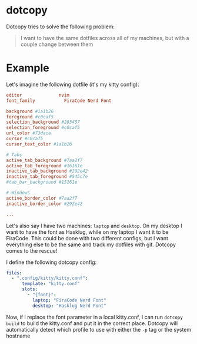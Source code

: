 # dotcopy

Dotcopy tries to solve the following problem:

> I want to have the same dotfiles across all of my machines, but with a couple change between them

# Example

Let's imagine the following dotfile (it's my kitty config):

```conf
editor              nvim
font_family 	      FiraCode Nerd Font

background #1a1b26
foreground #c0caf5
selection_background #283457
selection_foreground #c0caf5
url_color #73daca
cursor #c0caf5
cursor_text_color #1a1b26

# Tabs
active_tab_background #7aa2f7
active_tab_foreground #16161e
inactive_tab_background #292e42
inactive_tab_foreground #545c7e
#tab_bar_background #15161e

# Windows
active_border_color #7aa2f7
inactive_border_color #292e42

...
```

Let's also say I have two machines: `laptop` and `desktop`. On my desktop I want to have the font as Hasklug, while on my laptop I want it to be FiraCode. This could be done with two different configs, but I want everything else to be the same and track my dotfiles with git. Dotcopy comes to the rescue!

I define the following dotcopy config:

```yaml
files:
  - ".config/kitty/kitty.conf":
      template: "kitty.conf"
      slots:
        - "{font}":
          laptop: "FiraCode Nerd Font"
          desktop: "Hasklug Nerd Font"
```

Now, if I replace the font parameter in a local kitty.conf, I can run `dotcopy build` to build the kitty.conf and put it in the correct place. Dotcopy will automatically detect which profile to use with either the `-p` tag or the system hostname
